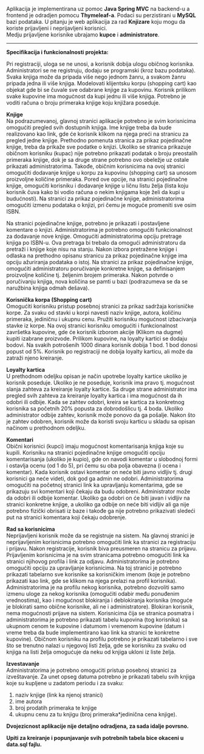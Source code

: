 Aplikacija je implementirana uz pomoc <b>Java Spring MVC</b> na backend-u a frontend je odradjen pomocu <b>Thymeleaf-a</b>. Podaci su perzistirani u <b>MySQL</b> bazi podataka.
U pitanju je web aplikacija za rad <b>Knjizare</b> koju mogu da koriste prijavljeni i neprijavljeni korisnici.<br>
Medju prijavljene korisnike ubrajamo <b>kupce</b> i <b>administratore</b>.

<hr>

<b>Specifikacija i funkcionalnosti projekta:</b><br/>

Pri registraciji, uloga se ne unosi, a korisnik dobija ulogu običnog korisnika. Administratori se ne
registruju, dodaju se programski (kroz bazu podataka).
Svaka knjiga može da pripada više nego jednom žanru, a svakom žanru pripada jedna ili više
knjiga.
Modelovati klijentsku korpu (shopping cart) kao objekat gde bi se čuvale sve odabrane knjige za
kupovinu. Korisnik prilikom svake kupovine ima mogućnost da kupi jednu ili više knjiga.
Potrebno je voditi računa o broju primeraka knjige koju knjižara poseduje.

<b>Knjige</b><br/>
Na podrazumevanoj, glavnoj stranici aplikacije potrebno je svim korisnicima omogućiti pregled
svih dostupnih knjiga. Ime knjige treba da bude realizovano kao link, gde će korisnik klikom na njega preći na stranicu za
pregled jedne knjige. Prethodno pomenuta stranica za prikaz pojedinačne knjige, treba da prikaže sve podatke o
knjizi. Ukoliko se stranica prikazuje običnom korisniku (kupac) nije potrebno prikazati podatak o
broju preostalih primeraka knjige, dok je sa druge strane potrebno ovo obeležje uz ostale
prikazati administratorima. Takođe, običnim korisnicima na ovoj stranici omogućiti dodavanje
knjige u korpu za kupovinu (shopping cart) sa unosom proizvoljne količine primeraka. Pored ove
opcije, na stranici pojedinačne knjige, omogućiti korisniku i dodavanje knjige u ličnu listu želja
(lista koju korisnik čuva kako bi vodio računa o nekim knjigama koje želi da kupi u budućnosti).
Na stranici za prikaz pojedinačne knjige, administratorima omogućiti izmenu podataka o knjizi,
pri čemu je moguće promeniti sve osim ISBN. 

Na stranici pojedinačne knjige, potrebno je prikazati i postavljene komentare o knjizi.
Administratorima je potrebno omogućiti funkcionalnost za dodavanje nove knjige.
Omogućiti administratorima opciju pretrage knjiga po ISBN-u. Ova pretraga bi trebalo da omogući administratoru da pretraži i knjige
koje nisu na stanju. Nakon izbora pretražene knjige i odlaska na prethodno opisanu stranicu za
prikaz pojedinačne knjige ima opciju ažuriranja podataka o istoj.
Na stranici za prikaz pojedinačne knjige, omogućiti administratoru poručivanje konkretne knjige,
sa definisanjem proizvoljne količine tj. željenim brojem primeraka. Nakon potvrde o poručivanju
knjiga, nova količina se pamti u bazi (podrazumeva se da se naružbina knjiga odmah dešava).


<b>Korisnička korpa (Shopping cart)</b><br/>
Omogućiti korisniku pristup posebnoj stranici za prikaz sadržaja korisničke korpe. Za svaku od
stavki u korpi navesti naziv knjige, autora, količinu primeraka, jediničnu i ukupnu cenu. Pružiti
korisniku mogućnost izbacivanja stavke iz korpe.
Na ovoj stranici korisniku omogućiti i funkcionalnost završetka kupovine, gde će korisnik
izborom akcije (Klikom na dugme) kupiti izabrane proizvode.
Prilikom kupovine, na loyalty kartici se dodaju bodovi. Na svakih potrošenih 1000 dinara korisnik dobija 1 bod. 1 bod donosi popust
od 5%. Korisnik po registraciji ne dobija loyalty karticu, ali može da zatraži njeno kreiranje.

<b>Loyalty kartica</b><br/>
U prethodnom odeljku opisan je način upotrebe loyalty kartice ukoliko je korisnik poseduje.
Ukoliko je ne poseduje, korisnik ima pravo tj. mogućnost slanja zahteva za kreiranje loyalty
kartice. Sa druge strane administrator ima pregled svih zahteva za kreiranje loyalty kartica i ima
mogućnost da ih odobri ili odbije. Kada se zahtev odobri, kreira se kartica za konkretnog
korisnika sa početnih 20% popusta za dobrodošlicu tj. 4 boda. Ukoliko administrator odbije
zahtev, korisnik može ponovo da ga pošalje. Nakon što je zahtev odobren, korisnik može da koristi svoju karticu u skladu sa opisan načinom
u prethodnom odeljku.

<b>Komentari</b><br/>
Obični korisnici (kupci) imaju mogućnost komentarisanja knjiga koje su kupili. Korisniku na
stranici pojedinačne knjige omogućiti opciju komentarisanja (ukoliko je kupio), gde on navodi
komentar u slobodnoj formi i ostavlja ocenu (od 1 do 5), pri čemu su oba polja obavezna (i
ocena i komentar). Kada korisnik ostavi komentar on neće biti javno vidljiv tj. drugi korisnici ga
neće videti, dok god ga admin ne odobri.
Administratorima omogućiti na početnoj stranici link ka upravljanju komentarima, gde se
prikazuju svi komentari koji čekaju da budu odobreni. Administrator može da odobri ili odbije
komentar. Ukoliko ga odobri on će biti javan i vidljiv na stranici konkretne knjige, a ukoliko ga
odbije on neće biti vidljiv ali ga nije potrebno fizički obrisati iz baze i takođe ga nije potrebno
prikazivati sledeći put na stranici komentara koji čekaju odobrenje.

<b>Rad sa korisnicima</b><br/>
Neprijavljeni korisnik može da se registruje na sistem. Na glavnoj stranici je neprijavljenim
korisnicima potrebno omogućiti link ka stranici za registraciju i prijavu. Nakon registracije,
korisnik biva preusmeren na stranicu za prijavu. Prijavljenim korisnicima je na svim
stranicama potrebno omogućiti link ka stranici njihovog profila i link za odjavu.
Administratorima je potrebno omogućiti opciju za upravljanje korisnicima. Na toj stranici
je potrebno prikazati tabelarno sve korisnike sa korisničkim imenom (koje je potrebno prikazati
kao link, gde se klikom na njega prelazi na profil korisnika).
Administratorima je na profilu nekog korisnika, potrebno dozvoliti samo izmenu uloge za nekog
korisnika (omogućiti odabir među ponuđenim vrednostima), kao i mogućnost blokiranja i
deblokiranja korisnika (moguće je blokirati samo obične korisnike, ali ne i administratore).
Blokiran korisnik, nema mogućnosti prijave na sistem. Korisnicima čija se stranica posmatra i administratorima je potrebno prikazati tabelu kupovina
(tog korisnika) sa ukupnom cenom te kupovine i datumom i vremenom kupovine (datum i
vreme treba da bude implementirano kao link ka stranici te konkretne kupovine).
Običnom korisniku na profilu potrebno je prikazati tabelarno i sve što se trenutno nalazi u
njegovoj listi želja, gde se korisniku za svaku od knjiga na listi želja omogućuje da neku od
knjiga ukloni iz liste želja.

<b>Izvestavanje</b><br/>
Administratorima je potrebno omogućiti pristup posebnoj stranici za izveštavanje. Za unet opseg
datuma potrebno je prikazati tabelu svih knjiga koje su kupljene u zadatom periodu i za svaku:
1. naziv knjige (link ka njenoj stranici)
2. ime autora
3. broj prodatih primeraka te knjige
4. ukupnu cenu za tu knjigu (broj primeraka*jedinična cena knjige).

<b>Dvojezicnost aplikacije nije detaljno odradjena, za sada idalje povrsno.</b>

<b>Upiti za kreiranje i popunjavanje svih potrebnih tabela bice okaceni u data.sql fajlu.</b>
